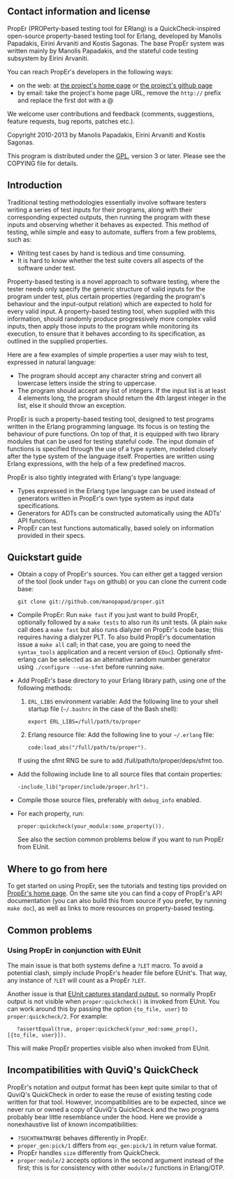 Contact information and license
-------------------------------

PropEr (PROPerty-based testing tool for ERlang) is a QuickCheck-inspired
open-source property-based testing tool for Erlang, developed by Manolis
Papadakis, Eirini Arvaniti and Kostis Sagonas. The base PropEr system was
written mainly by Manolis Papadakis, and the stateful code testing subsystem by
Eirini Arvaniti.

You can reach PropEr's developers in the following ways:

*   on the web: at [the project's home page](http://proper.softlab.ntua.gr) or
    [the project's github page](https://github.com/manopapad/proper)
*   by email: take the project's home page URL, remove the `http://` prefix and
    replace the first dot with a @

We welcome user contributions and feedback (comments, suggestions, feature
requests, bug reports, patches etc.).

Copyright 2010-2013 by Manolis Papadakis, Eirini Arvaniti and Kostis Sagonas.

This program is distributed under the [GPL](http://www.gnu.org/licenses/gpl.html),
version 3 or later. Please see the COPYING file for details.


Introduction
------------

Traditional testing methodologies essentially involve software testers writing a
series of test inputs for their programs, along with their corresponding
expected outputs, then running the program with these inputs and observing
whether it behaves as expected. This method of testing, while simple and easy to
automate, suffers from a few problems, such as:

*   Writing test cases by hand is tedious and time consuming.
*   It is hard to know whether the test suite covers all aspects of the software
    under test.

Property-based testing is a novel approach to software testing, where the tester
needs only specify the generic structure of valid inputs for the program under
test, plus certain properties (regarding the program's behaviour and the
input-output relation) which are expected to hold for every valid input.
A property-based testing tool, when supplied with this information, should randomly
produce progressively more complex valid inputs, then apply those inputs to the
program while monitoring its execution, to ensure that it behaves according to
its specification, as outlined in the supplied properties.

Here are a few examples of simple properties a user may wish to test, expressed
in natural language:

*   The program should accept any character string and convert all lowercase
    letters inside the string to uppercase.
*   The program should accept any list of integers. If the input list is at
    least 4 elements long, the program should return the 4th largest integer in
    the list, else it should throw an exception.

PropEr is such a property-based testing tool, designed to test programs written
in the Erlang programming language. Its focus is on testing the behaviour of
pure functions. On top of that, it is equipped with two library modules that can
be used for testing stateful code. The input domain of functions is specified
through the use of a type system, modeled closely after the type system of the
language itself. Properties are written using Erlang expressions, with the help
of a few predefined macros.

PropEr is also tightly integrated with Erlang's type language:

*   Types expressed in the Erlang type language can be used instead of
    generators written in PropEr's own type system as input data specifications.
*   Generators for ADTs can be constructed automatically using the ADTs' API
    functions.
*   PropEr can test functions automatically, based solely on information
    provided in their specs.


Quickstart guide
----------------

*   Obtain a copy of PropEr's sources. You can either get a tagged version of
    the tool (look under `Tags` on github) or you can clone the current code
    base:

        git clone git://github.com/manopapad/proper.git

*   Compile PropEr: Run `make fast` if you just want to build PropEr, optionally
    followed by a `make tests` to also run its unit tests. (A plain `make` call
    does a `make fast` but also runs dialyzer on PropEr's code base; this
    requires having a dialyzer PLT. To also build PropEr's documentation issue
    a `make all` call; in that case, you are going to need the `syntax_tools`
    application and a recent version of `EDoc`).
    Optionally sfmt-erlang can be selected as an alternative random number
    generator using `./configure --use-sfmt` before running `make`.
*   Add PropEr's base directory to your Erlang library path, using one of the
    following methods:
    1.   `ERL_LIBS` environment variable: Add the following line to your shell
         startup file (`~/.bashrc` in the case of the Bash shell):

             export ERL_LIBS=/full/path/to/proper
    2.   Erlang resource file: Add the following line to your `~/.erlang` file:

             code:load_abs("/full/path/to/proper").

    If using the sfmt RNG be sure to add /full/path/to/proper/deps/sfmt too.
*   Add the following include line to all source files that contain properties:

        -include_lib("proper/include/proper.hrl").

*   Compile those source files, preferably with `debug_info` enabled.
*   For each property, run:

        proper:quickcheck(your_module:some_property()).

    See also the section common problems below if you want to run
    PropEr from EUnit.


Where to go from here
---------------------

To get started on using PropEr, see the tutorials and testing tips provided on
[PropEr's home page](http://proper.softlab.ntua.gr). On the same site you can
find a copy of PropEr's API documentation (you can also build this from source
if you prefer, by running `make doc`), as well as links to more resources on
property-based testing.


Common problems
---------------

### Using PropEr in conjunction with EUnit

The main issue is that both systems define a `?LET` macro. To avoid a potential
clash, simply include PropEr's header file before EUnit's. That way, any
instance of `?LET` will count as a PropEr `?LET`.

Another issue is that [EUnit captures standard output][eunit stdout],
so normally PropEr output is not visible when `proper:quickcheck()` is
invoked from EUnit. You can work around this by passing the option
`{to_file, user}` to `proper:quickcheck/2`. For example:

	   ?assertEqual(true, proper:quickcheck(your_mod:some_prop(), [{to_file, user}]).

This will make PropEr properties visible also when invoked from EUnit.


Incompatibilities with QuviQ's QuickCheck
-----------------------------------------

PropEr's notation and output format has been kept quite similar to that of
QuviQ's QuickCheck in order to ease the reuse of existing testing code written
for that tool. However, incompatibilities are to be expected, since we never
run or owned a copy of QuviQ's QuickCheck and the two programs probably bear
little resemblance under the hood. Here we provide a nonexhaustive list of
known incompatibilities:

*   `?SUCHTHATMAYBE` behaves differently in PropEr.
*   `proper_gen:pick/1` differs from `eqc_gen:pick/1` in return value format.
*   PropEr handles `size` differently from QuickCheck.
*   `proper:module/2` accepts options in the second argument instead of the
    first; this is for consistency with other `module/2` functions in Erlang/OTP.

[eunit stdout]: http://erlang.org/doc/apps/eunit/chapter.html#Running_EUnit
